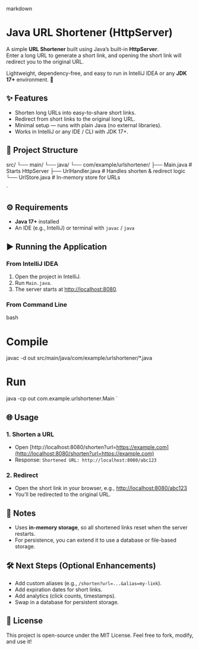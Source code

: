markdown
# Java URL Shortener (HttpServer)

A simple **URL Shortener** built using Java’s built-in **HttpServer**.  
Enter a long URL to generate a short link, and opening the short link will redirect you to the original URL.  

Lightweight, dependency-free, and easy to run in IntelliJ IDEA or any **JDK 17+** environment. 🚀



## ✨ Features
- Shorten long URLs into easy-to-share short links.
- Redirect from short links to the original long URL.
- Minimal setup — runs with plain Java (no external libraries).
- Works in IntelliJ or any IDE / CLI with JDK 17+.



## 📂 Project Structure


src/
└── main/
└── java/
└── com/example/urlshortener/
├── Main.java        # Starts HttpServer
├── UrlHandler.java  # Handles shorten & redirect logic
└── UrlStore.java    # In-memory store for URLs

`



## ⚙ Requirements
- **Java 17+** installed  
- An IDE (e.g., IntelliJ) or terminal with `javac` / `java`



## ▶ Running the Application
### From IntelliJ IDEA
1. Open the project in IntelliJ.
2. Run `Main.java`.
3. The server starts at [http://localhost:8080](http://localhost:8080).

### From Command Line
bash
# Compile
javac -d out src/main/java/com/example/urlshortener/*.java

# Run
java -cp out com.example.urlshortener.Main
`


## 🌐 Usage

### 1. Shorten a URL

* Open [http://localhost:8080/shorten?url=https://example.com](http://localhost:8080/shorten?url=https://example.com)
* Response: `Shortened URL: http://localhost:8080/abc123`

### 2. Redirect

* Open the short link in your browser, e.g., [http://localhost:8080/abc123](http://localhost:8080/abc123)
* You’ll be redirected to the original URL.


## 📌 Notes

* Uses **in-memory storage**, so all shortened links reset when the server restarts.
* For persistence, you can extend it to use a database or file-based storage.


## 🛠 Next Steps (Optional Enhancements)

* Add custom aliases (e.g., `/shorten?url=...&alias=my-link`).
* Add expiration dates for short links.
* Add analytics (click counts, timestamps).
* Swap in a database for persistent storage.


## 📜 License

This project is open-source under the MIT License.
Feel free to fork, modify, and use it!

